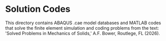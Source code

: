 # Solution Codes

This directory contains ABAQUS .cae model databases and MATLAB codes that solve the finite element simulation and coding problems from the text: 'Solved Problems in Mechanics of Solids,'  A.F. Bower, Routlege, FL (2026). 
